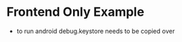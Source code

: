 Frontend Only Example
=====================

  - to run android debug.keystore needs to be copied over
